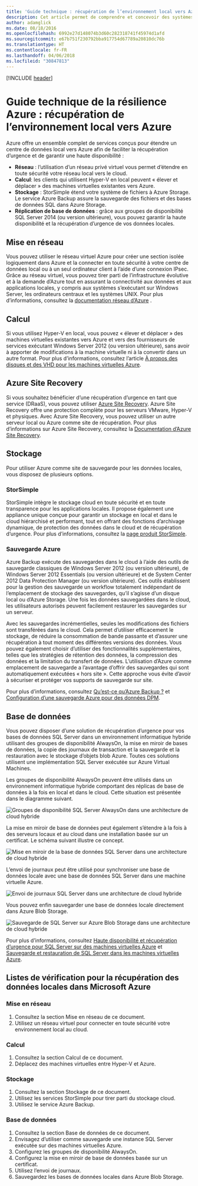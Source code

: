 ```yaml
---
title: 'Guide technique : récupération de l’environnement local vers Azure'
description: Cet article permet de comprendre et concevoir des systèmes de récupération de l’infrastructure locale vers Azure
author: adamglick
ms.date: 08/18/2016
ms.openlocfilehash: 6992e27d148074b3d60c282318741f45974d1afd
ms.sourcegitcommit: e67b751f230792bba917754d67789a20810dc76b
ms.translationtype: HT
ms.contentlocale: fr-FR
ms.lasthandoff: 04/06/2018
ms.locfileid: "30847813"
---
```

[!INCLUDE [header](../_includes/header.md)]

# <a name="azure-resiliency-technical-guidance-recovery-from-on-premises-to-azure"></a>Guide technique de la résilience Azure : récupération de l’environnement local vers Azure
Azure offre un ensemble complet de services conçus pour étendre un centre de données local vers Azure afin de faciliter la récupération d’urgence et de garantir une haute disponibilité :

* **Réseau** : l’utilisation d’un réseau privé virtuel vous permet d’étendre en toute sécurité votre réseau local vers le cloud.
* **Calcul**: les clients qui utilisent Hyper-V en local peuvent « élever et déplacer » des machines virtuelles existantes vers Azure.
* **Stockage** : StorSimple étend votre système de fichiers à Azure Storage. Le service Azure Backup assure la sauvegarde des fichiers et des bases de données SQL dans Azure Storage.
* **Réplication de base de données** : grâce aux groupes de disponibilité SQL Server 2014 (ou version ultérieure), vous pouvez garantir la haute disponibilité et la récupération d’urgence de vos données locales.

## <a name="networking"></a>Mise en réseau
Vous pouvez utiliser le réseau virtuel Azure pour créer une section isolée logiquement dans Azure et la connecter en toute sécurité à votre centre de données local ou à un seul ordinateur client à l’aide d’une connexion IPsec. Grâce au réseau virtuel, vous pouvez tirer parti de l’infrastructure évolutive et à la demande d’Azure tout en assurant la connectivité aux données et aux applications locales, y compris aux systèmes s’exécutant sur Windows Server, les ordinateurs centraux et les systèmes UNIX. Pour plus d’informations, consultez la [documentation réseau d’Azure](/azure/virtual-network/virtual-networks-overview/) .

## <a name="compute"></a>Calcul
Si vous utilisez Hyper-V en local, vous pouvez « élever et déplacer » des machines virtuelles existantes vers Azure et vers des fournisseurs de services exécutant Windows Server 2012 (ou version ultérieure), sans avoir à apporter de modifications à la machine virtuelle ni à la convertir dans un autre format. Pour plus d’informations, consultez l’article [À propos des disques et des VHD pour les machines virtuelles Azure](/azure/virtual-machines/virtual-machines-linux-about-disks-vhds/?toc=%2fazure%2fvirtual-machines%2flinux%2ftoc.json).

## <a name="azure-site-recovery"></a>Azure Site Recovery
Si vous souhaitez bénéficier d’une récupération d’urgence en tant que service (DRaaS), vous pouvez utiliser [Azure Site Recovery](https://azure.microsoft.com/services/site-recovery/). Azure Site Recovery offre une protection complète pour les serveurs VMware, Hyper-V et physiques. Avec Azure Site Recovery, vous pouvez utiliser un autre serveur local ou Azure comme site de récupération. Pour plus d’informations sur Azure Site Recovery, consultez la [Documentation d’Azure Site Recovery](https://azure.microsoft.com/documentation/services/site-recovery/).

## <a name="storage"></a>Stockage
Pour utiliser Azure comme site de sauvegarde pour les données locales, vous disposez de plusieurs options.

### <a name="storsimple"></a>StorSimple
StorSimple intègre le stockage cloud en toute sécurité et en toute transparence pour les applications locales. Il propose également une appliance unique conçue pour garantir un stockage en local et dans le cloud hiérarchisé et performant, tout en offrant des fonctions d’archivage dynamique, de protection des données dans le cloud et de récupération d’urgence. Pour plus d’informations, consultez la [page produit StorSimple](https://azure.microsoft.com/services/storsimple/).

### <a name="azure-backup"></a>Sauvegarde Azure
Azure Backup exécute des sauvegardes dans le cloud à l’aide des outils de sauvegarde classiques de Windows Server 2012 (ou version ultérieure), de Windows Server 2012 Essentials (ou version ultérieure) et de System Center 2012 Data Protection Manager (ou version ultérieure). Ces outils établissent pour la gestion des sauvegarde un workflow totalement indépendant de l’emplacement de stockage des sauvegardes, qu’il s’agisse d’un disque local ou d’Azure Storage. Une fois les données sauvegardées dans le cloud, les utilisateurs autorisés peuvent facilement restaurer les sauvegardes sur un serveur.

Avec les sauvegardes incrémentielles, seules les modifications des fichiers sont transférées dans le cloud. Cela permet d’utiliser efficacement le stockage, de réduire la consommation de bande passante et d’assurer une récupération à tout moment des différentes versions des données. Vous pouvez également choisir d’utiliser des fonctionnalités supplémentaires, telles que les stratégies de rétention des données, la compression des données et la limitation du transfert de données. L’utilisation d’Azure comme emplacement de sauvegarde a l’avantage d’offrir des sauvegardes qui sont automatiquement exécutées « hors site ». Cette approche vous évite d’avoir à sécuriser et protéger vos supports de sauvegarde sur site.

Pour plus d’informations, consultez [Qu’est-ce qu’Azure Backup ?](/azure/backup/backup-introduction-to-azure-backup/) et [Configuration d’une sauvegarde Azure pour des données DPM](https://technet.microsoft.com/library/jj728752.aspx).

## <a name="database"></a>Base de données
Vous pouvez disposer d’une solution de récupération d’urgence pour vos bases de données SQL Server dans un environnement informatique hybride utilisant des groupes de disponibilité AlwaysOn, la mise en miroir de bases de données, la copie des journaux de transaction et la sauvegarde et la restauration avec le stockage d’objets blob Azure. Toutes ces solutions utilisent une implémentation SQL Server exécutée sur Azure Virtual Machines.

Les groupes de disponibilité AlwaysOn peuvent être utilisés dans un environnement informatique hybride comportant des réplicas de base de données à la fois en local et dans le cloud. Cette situation est présentée dans le diagramme suivant.

![Groupes de disponibilité SQL Server AlwaysOn dans une architecture de cloud hybride](./images/technical-guidance-recovery-on-premises-azure/SQL_Server_Disaster_Recovery-3.png)

La mise en miroir de base de données peut également s’étendre à la fois à des serveurs locaux et au cloud dans une installation basée sur un certificat. Le schéma suivant illustre ce concept.

![Mise en miroir de la base de données SQL Server dans une architecture de cloud hybride](./images/technical-guidance-recovery-on-premises-azure/SQL_Server_Disaster_Recovery-4.png)

L’envoi de journaux peut être utilisé pour synchroniser une base de données locale avec une base de données SQL Server dans une machine virtuelle Azure.

![Envoi de journaux SQL Server dans une architecture de cloud hybride](./images/technical-guidance-recovery-on-premises-azure/SQL_Server_Disaster_Recovery-5.png)

Vous pouvez enfin sauvegarder une base de données locale directement dans Azure Blob Storage.

![Sauvegarde de SQL Server sur Azure Blob Storage dans une architecture de cloud hybride](./images/technical-guidance-recovery-on-premises-azure/SQL_Server_Disaster_Recovery-6.png)

Pour plus d’informations, consultez [Haute disponibilité et récupération d’urgence pour SQL Server sur des machines virtuelles Azure](/azure/virtual-machines/windows/sql/virtual-machines-windows-sql-high-availability-dr/) et [Sauvegarde et restauration de SQL Server dans les machines virtuelles Azure](/azure/virtual-machines/windows/sql/virtual-machines-windows-sql-backup-recovery/).

## <a name="checklists-for-on-premises-recovery-in-microsoft-azure"></a>Listes de vérification pour la récupération des données locales dans Microsoft Azure
### <a name="networking"></a>Mise en réseau
1. Consultez la section Mise en réseau de ce document.
2. Utilisez un réseau virtuel pour connecter en toute sécurité votre environnement local au cloud.

### <a name="compute"></a>Calcul
1. Consultez la section Calcul de ce document.
2. Déplacez des machines virtuelles entre Hyper-V et Azure.

### <a name="storage"></a>Stockage
1. Consultez la section Stockage de ce document.
2. Utilisez les services StorSimple pour tirer parti du stockage cloud.
3. Utilisez le service Azure Backup.

### <a name="database"></a>Base de données
1. Consultez la section Base de données de ce document.
2. Envisagez d’utiliser comme sauvegarde une instance SQL Server exécutée sur des machines virtuelles Azure.
3. Configurez les groupes de disponibilité AlwaysOn.
4. Configurez la mise en miroir de base de données basée sur un certificat.
5. Utilisez l’envoi de journaux.
6. Sauvegardez les bases de données locales dans Azure Blob Storage.


